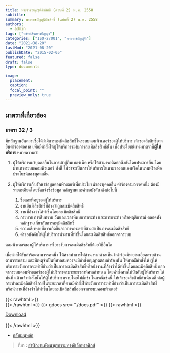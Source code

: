 ```yaml
---
title: พระราชบัญญัติลิขสิทธิ์ (ฉบับที่ 2) พ.ศ. 2558
subtitle:
summary: พระราชบัญญัติลิขสิทธิ์ (ฉบับที่ 2) พ.ศ. 2558
authors:
  - admin
tags: ["ทรัพย์สินทางปัญญา"]
categories: ["ISO-27001", "พระราชบัญญัติ"]
date: "2021-08-20"
lastMod: "2021-08-20"
publishDate: "2015-02-05"
featured: false
draft: false
type: documents

image:
  placement:
  caption:
  focal_point: ""
  preview_only: true
---
```


## มาตราที่เกี่ยวข้อง

### มาตรา 32 / 3

มีหลักฐานอันควรเชื่อได้ว่ามีการละเมิดลิขสิทธิ์ในระบบคอมพิวเตอร์ของผู้ให้บริการ เจ้าของลิขสิทธิ์อาจยื่นคําร้องต่อศาล เพื่อมีคําสั่งให้ผู้ให้บริการระงับการละเมิดลิขสิทธิ์นั้น เพื่อประโยชน์แห่งมาตรานี้**ผู้ให้บริการ** หมายความว่า

1.  ผู้ให้บริการแก่บุคคลอื่นในการเข้าสู่อินเทอร์เน็ต หรือให้สามารถติดต่อถึงกันโดยประการอื่น โดยผ่านทางระบบคอมพิวเตอร์ ทั้งนี้ ไม่ว่าจะเป็นการให้บริการในนามของตนเองหรือในนามหรือเพื่อประโยชน์ของบุคคลอื่น
2.  ผู้ให้บริการเก็บรักษาข้อมูลคอมพิวเตอร์เพื่อประโยชน์ของบุคคลอื่น คําร้องตามวรรคหนึ่ง ต้องมีรายละเอียดโดยชัดแจ้งซึ่งข้อมูล หลักฐานและคําขอบังคับ ดังต่อไปนี้

    1.  ชื่อและที่อยู่ของผู้ให้บริการ
    2.  งานอันมีลิขสิทธิ์ที่อ้างว่าถูกละเมิดลิขสิทธิ์
    3.  งานที่อ้างว่าได้ทําขึ้นโดยละเมิดลิขสิทธิ์
    4.  กระบวนการสืบทราบ วันและเวลาที่พบการกระทํา และการกระทํา หรือพฤติการณ์ ตลอดทั้งหลักฐานเกี่ยวกับการละเมิดลิขสิทธิ์
    5.  ความเสียหายที่อาจเกิดขึ้นจากการกระทําที่อ้างว่าเป็นการละเมิดลิขสิทธิ์
    6.  คําขอบังคับให้ผู้ให้บริการนํางานที่ทําขึ้นโดยละเมิดลิขสิทธิ์ออกจากระบบ

คอมพิวเตอร์ของผู้ให้บริการ หรือระงับการละเมิดลิขสิทธิ์ด้วยวิธีอื่นใด

เมื่อศาลได้รับคําร้องตามวรรคหนึ่ง ให้ศาลทําการไต่สวน หากศาลเห็นว่าคําร้องมีรายละเอียดครบถ้วนตามวรรคสาม และมีเหตุจําเป็นที่ศาลสมควรจะมีคําสั่งอนุญาตตามคําร้องนั้น ให้ศาลมีคําสั่งให้ 
ผู้ให้บริการระงับการกระทําที่อ้างว่าเป็นการละเมิดลิขสิทธิ์หรือนํางานที่อ้างว่าได้ทําขึ้นโดยละเมิดลิขสิทธิ์ ออกจากระบบคอมพิวเตอร์ของผู้ให้บริการตามระยะเวลาที่ศาลกําหนด โดยคําสั่งศาลให้บังคับผู้ให้บริการ ได้ทันที แล้วแจ้งคําสั่งนั้นให้ผู้ให้บริการทราบโดยไม่ชักช้า ในกรณีเช่นนี้ ให้เจ้าของลิขสิทธิ์ดําเนินคดี ต่อผู้กระทําละเมิดลิขสิทธิ์ภายในระยะเวลาที่ศาลมีคําสั่งให้ระงับการกระทําที่อ้างว่าเป็นการละเมิดลิขสิทธิ์ หรือนํางานที่อ้างว่าได้ทําขึ้นโดยละเมิดลิขสิทธิ์ออกจากระบบคอมพิวเตอร์  

{{< rawhtml >}}
<br>
{{< /rawhtml >}}
{{< gdocs src= "./docs.pdf" >}}
{{< rawhtml >}}
<br>

<div class="article-tags">
<a class="badge badge-danger" href="./docs.pdf" target="_blank" id="download_files_new">Download</a>

</div>
 <br>
{{< /rawhtml >}}

- [กลับเมนูหลัก](../../section/)

> ที่มา : [สำนักงานพัฒนาธุรกรรมทางอิเล็กทรอนิกส์](https://ictlawcenter.etda.or.th/laws/detail/พระราบบัญญัติลิขสิทธิ๜-ฉบับที่-2-พศ-2558)
